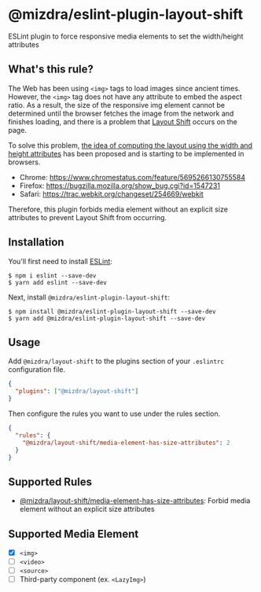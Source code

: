 # @mizdra/eslint-plugin-layout-shift

ESLint plugin to force responsive media elements to set the width/height attributes

## What's this rule?

The Web has been using `<img>` tags to load images since ancient times. However, the `<img>` tag does not have any attribute to embed the aspect ratio. As a result, the size of the responsive img element cannot be determined until the browser fetches the image from the network and finishes loading, and there is a problem that [Layout Shift](https://web.dev/cls) occurs on the page.

To solve this problem, [the idea of computing the layout using the width and height attributes](https://developer.mozilla.org/en-US/docs/Web/Media/images/aspect_ratio_mapping) has been proposed and is starting to be implemented in browsers.

- Chrome: https://www.chromestatus.com/feature/5695266130755584
- Firefox: https://bugzilla.mozilla.org/show_bug.cgi?id=1547231
- Safari: https://trac.webkit.org/changeset/254669/webkit

Therefore, this plugin forbids media element without an explicit size attributes to prevent Layout Shift from occurring.

## Installation

You'll first need to install [ESLint](http://eslint.org):

```
$ npm i eslint --save-dev
$ yarn add eslint --save-dev
```

Next, install `@mizdra/eslint-plugin-layout-shift`:

```
$ npm install @mizdra/eslint-plugin-layout-shift --save-dev
$ yarn add @mizdra/eslint-plugin-layout-shift --save-dev
```

## Usage

Add `@mizdra/layout-shift` to the plugins section of your `.eslintrc` configuration file.

```json
{
  "plugins": ["@mizdra/layout-shift"]
}
```

Then configure the rules you want to use under the rules section.

```json
{
  "rules": {
    "@mizdra/layout-shift/media-element-has-size-attributes": 2
  }
}
```

## Supported Rules

- [@mizdra/layout-shift/media-element-has-size-attributes](https://github.com/mizdra/eslint-plugin-layout-shift/blob/master/docs/rules/media-element-has-size-attributes.md): Forbid media element without an explicit size attributes

## Supported Media Element

- [x] `<img>`
- [ ] `<video>`
- [ ] `<source>`
- [ ] Third-party component (ex. `<LazyImg>`)
